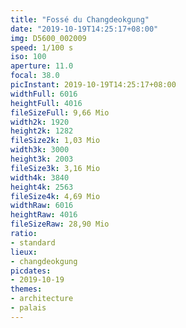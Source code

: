 ```yaml
---
title: "Fossé du Changdeokgung"
date: "2019-10-19T14:25:17+08:00"
img: D5600_002009
speed: 1/100 s
iso: 100
aperture: 11.0
focal: 38.0
picInstant: 2019-10-19T14:25:17+08:00
widthFull: 6016
heightFull: 4016
fileSizeFull: 9,66 Mio
width2k: 1920
height2k: 1282
fileSize2k: 1,03 Mio
width3k: 3000
height3k: 2003
fileSize3k: 3,16 Mio
width4k: 3840
height4k: 2563
fileSize4k: 4,69 Mio
widthRaw: 6016
heightRaw: 4016
fileSizeRaw: 28,90 Mio
ratio:
- standard
lieux:
- changdeokgung
picdates:
- 2019-10-19
themes:
- architecture
- palais
---
```


